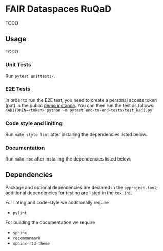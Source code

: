 # FAIR Dataspaces RuQaD

TODO

## Usage

TODO

### Unit Tests

Run `pytest unittests/`.

### E2E Tests
In order to run the E2E test, you need to create a personal access token (pat) in the public 
[demo instance](https://demo-kadi4mat.iam.kit.edu). You can then run the test as follows:
`KADITOKEN=<token> python -m pytest end-to-end-tests/test_kadi.py`

### Code style and liniting

Run `make style lint` after installing the dependencies listed below.

### Documentation

Run `make doc` after installing the dependencies listed below.

## Dependencies

Package and optional dependencies are declared in the `pyproject.toml`;
additional dependencies for testing are listed in the `tox.ini`.

For linting and code-style we additionally require

- `pylint`

For building the documentation we require

- `sphinx`
- `recommonmark` 
- `sphinx-rtd-theme`
